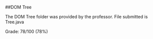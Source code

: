 ##DOM Tree

The DOM Tree folder was provided by the professor.
File submitted is Tree.java

Grade: 78/100 (78%)

